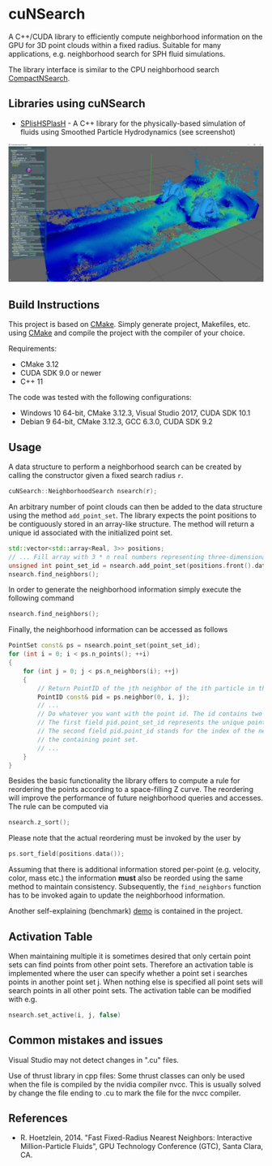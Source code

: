 # cuNSearch
A C++/CUDA library to efficiently compute neighborhood information on the GPU for 3D point clouds within a fixed radius. Suitable for many applications, e.g. neighborhood search for SPH fluid simulations.

The library interface is similar to the CPU neighborhood search [CompactNSearch](https://github.com/InteractiveComputerGraphics/CompactNSearch).
## Libraries using cuNSearch

* [SPlisHSPlasH](https://github.com/InteractiveComputerGraphics/SPlisHSPlasH) - A C++ library for the physically-based simulation of fluids using Smoothed Particle Hydrodynamics (see screenshot)

![](images/screenshot.jpg)	

## Build Instructions

This project is based on [CMake](https://cmake.org/). Simply generate project, Makefiles, etc. using [CMake](https://cmake.org/) and compile the project with the compiler of your choice.

Requirements:
- CMake 3.12
- CUDA SDK 9.0 or newer
- C++ 11

The code was tested with the following configurations:
- Windows 10 64-bit, CMake 3.12.3, Visual Studio 2017, CUDA SDK 10.1
- Debian 9 64-bit, CMake 3.12.3, GCC 6.3.0, CUDA SDK 9.2


## Usage
A data structure to perform a neighborhood search can be created by calling the constructor given a fixed search radius ```r```.
```c++
cuNSearch::NeighborhoodSearch nsearch(r);
```
An arbitrary number of point clouds can then be added to the data structure using the method ```add_point_set```. The library expects the point positions to be contiguously stored in an array-like structure. The method will return a unique id associated with the initialized point set.
```c++
std::vector<std::array<Real, 3>> positions;
// ... Fill array with 3 * n real numbers representing three-dimensional point positions.
unsigned int point_set_id = nsearch.add_point_set(positions.front().data(), positions.size());
nsearch.find_neighbors();
```
In order to generate the neighborhood information simply execute the following command
```c++
nsearch.find_neighbors();
```
Finally, the neighborhood information can be accessed as follows
```c++
PointSet const& ps = nsearch.point_set(point_set_id);
for (int i = 0; i < ps.n_points(); ++i)
{
	for (int j = 0; j < ps.n_neighbors(i); ++j)
	{
    	// Return PointID of the jth neighbor of the ith particle in the 0th point set.
	    PointID const& pid = ps.neighbor(0, i, j);
	    // ...
	    // Do whatever you want with the point id. The id contains two indices.
	    // The first field pid.point_set_id represents the unique point set id returnd by add_point_set.
	    // The second field pid.point_id stands for the index of the neighboring particle within
	    // the containing point set.
	    // ...
	}
}
```

Besides the basic functionality the library offers to compute a rule for reordering the points according to a space-filling Z curve. The reordering will improve the performance of future neighborhood queries and accesses. The rule can be computed via
```c++
nsearch.z_sort();
```
Please note that the actual reordering must be invoked by the user by
```c++
ps.sort_field(positions.data());
```
Assuming that there is additional information stored per-point (e.g. velocity, color, mass etc.) the information **must** also be reorded using the same method to maintain consistency. Subsequently, the ```find_neighbors``` function has to be invoked again to update the neighborhood information.

Another self-explaining (benchmark) [demo](demo/main.cu) is contained in the project.

## Activation Table

When maintaining multiple it is sometimes desired that only certain point sets can find points from other point sets. Therefore an activation table is implemented where the user can specify whether a point set i searches points in another point set j. When nothing else is specified all point sets will search points in all other point sets. The activation table can be modified with e.g.
```c++
nsearch.set_active(i, j, false)
```

## Common mistakes and issues

Visual Studio may not detect changes in ".cu" files.

Use of thrust library in cpp files: Some thrust classes can only be used when the file is compiled by the nvidia compiler nvcc.
This is usually solved by change the file ending to .cu to mark the file for the nvcc compiler.

## References

* R. Hoetzlein, 2014. "Fast Fixed-Radius Nearest Neighbors: Interactive Million-Particle Fluids", GPU Technology Conference (GTC), Santa Clara, CA.
